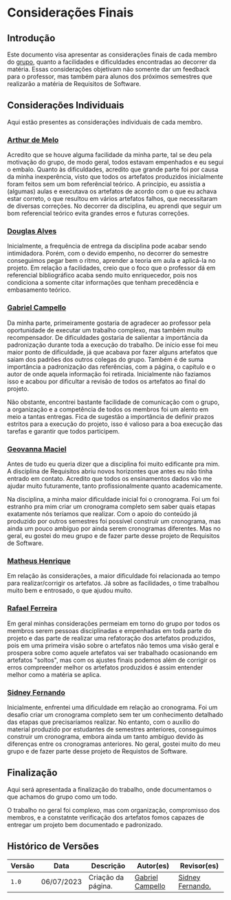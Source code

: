 # Considerações Finais

## Introdução 

Este documento visa apresentar as considerações finais de cada membro do [grupo](https://requisitos-de-software.github.io/2023.1-BilheteriaDigital/#contribuidores), quanto a facilidades e dificuldades encontradas ao decorrer da matéria. Essas considerações objetivam não somente dar um feedback para o professor, mas também para alunos dos próximos semestres que realizarão a matéria de Requisitos de Software.

## Considerações Individuais

Aqui estão presentes as considerações individuais de cada membro.

### [Arthur de Melo](https://github.com/arthurmlv)

Acredito que se houve alguma facilidade da minha parte, tal se deu pela motivação do grupo, de modo geral, todos estavam empenhados e eu segui o embalo. Quanto às dificuldades, acredito que grande parte foi por causa da minha inexperência, visto que todos os artefatos produzidos inicialmente foram feitos sem um bom referêncial teórico. A princípio, eu assistia a (algumas) aulas e executava os artefatos de acordo com o que eu achava estar correto, o que resultou em vários artefatos falhos, que necessitaram de diversas correções. No decorrer da disciplina, eu aprendi que seguir um bom referencial teórico evita grandes erros e futuras correções.

### [Douglas Alves](https://github.com/dougAlvs)

Inicialmente, a frequência de entrega da disciplina pode acabar sendo intimidadora. Porém, com o devido empenho, no decorrer do semestre conseguimos pegar bem o ritmo, aprender a teoria em aula e aplicá-la no projeto. Em relação a facilidades, creio que o foco que o professor dá em referencial bibliográfico acaba sendo muito enriquecedor, pois nos condiciona a somente citar informações que tenham precedência e embasamento teórico.

### [Gabriel Campello](https://github.com/G16C)

Da minha parte, primeiramente gostaria de agradecer ao professor pela oportunidade de executar um trabalho complexo, mas também muito recompensador. De dificuldades gostaria de salientar a importância da padronização durante toda a execução do trabalho. De início esse foi meu maior ponto de dificuldade, já que acabava por fazer alguns artefatos que saiam dos padrões dos outros colegas do grupo. Também é de suma importância a padronização das referências, com a página, o capítulo e o autor de onde aquela informação foi retirada. Inicialmente não faziamos isso e acabou por dificultar a revisão de todos os artefatos ao final do projeto.

Não obstante, encontrei bastante facilidade de comunicação com o grupo, a organização e a competência de todos os membros foi um alento em meio a tantas entregas. Fica de sugestão a importância de definir prazos estritos para a execução do projeto, isso é valioso para a boa execução das tarefas e garantir que todos participem. 

### [Geovanna Maciel](https://github.com/manuziny)
Antes de tudo eu queria dizer que a disciplina foi muito edificante pra mim. A disciplina de Requisitos abriu novos horizontes que antes eu não tinha entrado em contato. Acredito que todos os ensinamentos dados vão me ajudar muito futuramente, tanto profissionalmente quanto academicamente.

Na disciplina, a minha maior dificuldade inicial foi o cronograma. Foi um foi estranho pra mim criar um cronograma completo sem saber quais etapas exatamente nós teríamos que realizar. Com o apoio do conteúdo já produzido por outros semestres foi possível construir um cronograma, mas ainda um pouco ambíguo por ainda serem cronogramas diferentes. Mas no geral, eu gostei do meu grupo e de fazer parte desse projeto de Requisitos de Software.

### [Matheus Henrique](https://github.com/mathonaut)

Em relação às considerações, a maior dificuldade foi relacionada ao tempo para realizar/corrigir os artefatos. Já sobre as facilidades, o time trabalhou muito bem e entrosado, o que ajudou muito.

### [Rafael Ferreira](https://github.com/RafaelCLG0)

Em geral minhas considerações permeiam em torno do grupo por todos os membros serem pessoas disciplinadas e empenhadas em toda parte do projeto e das parte de realizar uma refatoração dos artefatos produzidos, pois em uma primeira visão sobre o artefatos não temos uma visão geral e prospera sobre como aquele artefatos vai ser trabalhado ocasionando em artefatos "soltos", mas com os ajustes finais podemos além de corrigir os erros compreender melhor os artefatos produzidos é assim entender melhor como a matéria se aplica.

### [Sidney Fernando](https://github.com/nando3d3)

Inicialmente, enfrentei uma dificuldade em relação ao cronograma. Foi um desafio criar um cronograma completo sem ter um conhecimento detalhado das etapas que precisaríamos realizar. No entanto, com o auxílio do material produzido por estudantes de semestres anteriores, conseguimos construir um cronograma, embora ainda um tanto ambíguo devido às diferenças entre os cronogramas anteriores. No geral, gostei muito do meu grupo e de fazer parte desse projeto de Requistos de Software.

## Finalização 

Aqui será apresentada a finalização do trabalho, onde documentamos o que achamos do grupo como um todo.

O trabalho no geral foi complexo, mas com organização, compromisso dos membros, e a constatnte verificação dos artefatos fomos capazes de entregar um projeto bem documentado e padronizado.

## Histórico de Versões

| Versão | Data       | Descrição          | Autor(es)                                        | Revisor(es)                                    |
| ------ | ---------- | ------------------ | ------------------------------------------------ | ---------------------------------------------- |
| `1.0`  | 06/07/2023 | Criação da página. | [Gabriel Campello](https://github.com/G16C) | [Sidney Fernando.](https://github.com/nando3d3)  |